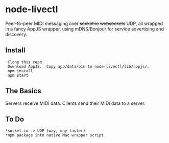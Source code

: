 # node-livectl

Peer-to-peer MIDI messaging over ~~socket.io~~ ~~websockets~~ UDP, all wrapped in a fancy AppJS wrapper, using mDNS/Bonjour for service advertising and discovery.

## Install

     Clone this repo.
     Download AppJS.  Copy app/data/bin to node-livectl/lib/appjs/.
     npm install
     npm start

## The Basics

Servers receive MIDI data.  Clients send their MIDI data to a server.

## To Do

	*socket.io -> UDP (way, way faster)
	*npm package into native Mac wrapper script